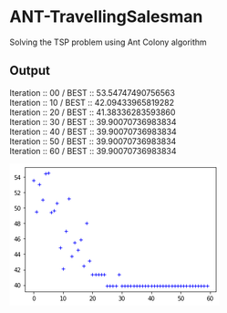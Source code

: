 # ANT-TravellingSalesman

Solving the TSP problem using Ant Colony algorithm

## Output

Iteration ::  00 / BEST ::  53.54747490756563 <br>
Iteration ::  10 / BEST ::  42.09433965819282 <br>
Iteration ::  20 / BEST ::  41.38336283593860 <br>
Iteration ::  30 / BEST ::  39.90070736983834 <br>
Iteration ::  40 / BEST ::  39.90070736983834 <br>
Iteration ::  50 / BEST ::  39.90070736983834 <br>
Iteration ::  60 / BEST ::  39.90070736983834 <br>

![output graph](scrots/tsp-graph.png)
